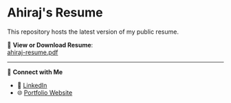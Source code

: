 # Ahiraj's Resume

This repository hosts the latest version of my public resume.

📄 **View or Download Resume**:  
[ahiraj-resume.pdf](https://ahiraj-k.github.io/resume/ahiraj-resume.pdf)

---

🔗 **Connect with Me**  
- 💼 [LinkedIn](https://www.linkedin.com/in/ahiraj-k/)  
- 🌐 [Portfolio Website](https://ahiraj.vercel.app/)


